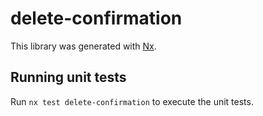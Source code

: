 # delete-confirmation

This library was generated with [Nx](https://nx.dev).

## Running unit tests

Run `nx test delete-confirmation` to execute the unit tests.
